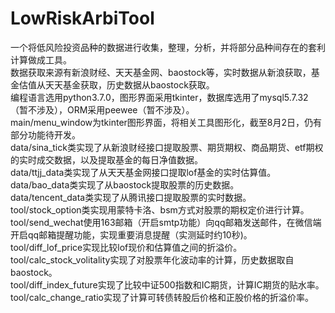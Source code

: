 # LowRiskArbiTool
一个将低风险投资品种的数据进行收集，整理，分析，并将部分品种间存在的套利计算做成工具。<br>
数据获取来源有新浪财经、天天基金网、baostock等，实时数据从新浪获取，基金估值从天天基金获取，历史数据从baostock获取。<br>
编程语言选用python3.7.0，图形界面采用tkinter，数据库选用了mysql5.7.32（暂不涉及），ORM采用peewee（暂不涉及）。<br>
main/menu_window为tkinter图形界面，将相关工具图形化，截至8月2日，仍有部分功能待开发。<br>
data/sina_tick类实现了从新浪财经接口提取股票、期货期权、商品期货、etf期权的实时成交数据，以及提取基金的每日净值数据。<br>
data/ttjj_data类实现了从天天基金网接口提取lof基金的实时估算值。<br>
data/bao_data类实现了从baostock提取股票的历史数据。<br>
data/tencent_data类实现了从腾讯接口提取股票的实时数据。<br>
tool/stock_option类实现用蒙特卡洛、bsm方式对股票的期权定价进行计算。<br>
tool/send_wechat使用163邮箱（开启smtp功能）向qq邮箱发送邮件，在微信端开启qq邮箱提醒功能，实现重要消息提醒（实测延时约10秒)。<br>
tool/diff_lof_price实现比较lof现价和估算值之间的折溢价。<br>
tool/calc_stock_volitality实现了对股票年化波动率的计算，历史数据取自baostock。<br>
tool/diff_index_future实现了比较中证500指数和IC期货，计算IC期货的贴水率。<br>
tool/calc_change_ratio实现了计算可转债转股后价格和正股价格的折溢价率。<br>
